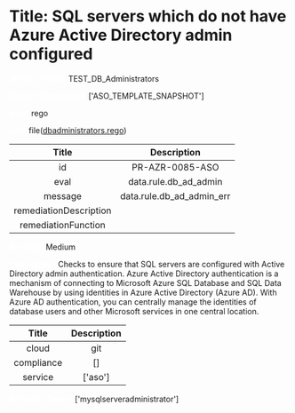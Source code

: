 



# Title: SQL servers which do not have Azure Active Directory admin configured


***<font color="white">Master Test Id:</font>*** TEST_DB_Administrators

***<font color="white">Master Snapshot Id:</font>*** ['ASO_TEMPLATE_SNAPSHOT']

***<font color="white">type:</font>*** rego

***<font color="white">rule:</font>*** file([dbadministrators.rego])  
  
  
  
  

|Title|Description|
| :---: | :---: |
|id|PR-AZR-0085-ASO|
|eval|data.rule.db_ad_admin|
|message|data.rule.db_ad_admin_err|
|remediationDescription||
|remediationFunction||


***<font color="white">Severity:</font>*** Medium

***<font color="white">Description:</font>*** Checks to ensure that SQL servers are configured with Active Directory admin authentication. Azure Active Directory authentication is a mechanism of connecting to Microsoft Azure SQL Database and SQL Data Warehouse by using identities in Azure Active Directory (Azure AD). With Azure AD authentication, you can centrally manage the identities of database users and other Microsoft services in one central location.  
  
  

|Title|Description|
| :---: | :---: |
|cloud|git|
|compliance|[]|
|service|['aso']|


***<font color="white">Resource Types:</font>*** ['mysqlserveradministrator']


[dbadministrators.rego]: https://github.com/prancer-io/prancer-compliance-test/tree/master/azure/aso/dbadministrators.rego

